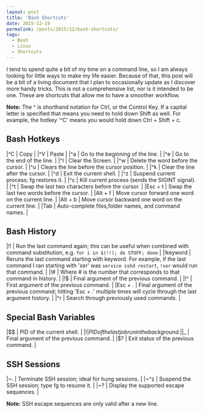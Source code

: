 ```yaml
---
layout: post
title: 'Bash Shortcuts'
date: 2015-12-19
permalink: /posts/2015/12/bash-shortcuts/
tags:
  - Bash
  - Linux
  - Shortcuts
---
```


I tend to spend quite a bit of my time on a command line, so I am always looking for little ways to make my life easier. Because of that, this post will be a bit of a living document that I plan to occasionally update as I discover more handy tricks. This is not a comprehensive list, nor is it intended to be one. These are shortcuts that allow me to have a smoother workflow.

**Note:** The ^ is shorthand notation for Ctrl, or the Control Key. If a capital letter is specified that means you need to hold down Shift as well. For example, the hotkey '^C' means you would hold down Ctrl + Shift + c.

Bash Hotkeys
---

|^C	 | Copy |
|^V	 | Paste |
|^a	 | Go to the beginning of the line. |
|^e	 | Go to the end of the line. |
|^l	 | Clear the Screen. |
|^w	 | Delete the word before the cursor. |
|^u	 | Clears the line before the cursor position. |
|^k	 | Clear the line after the cursor. |
|^d	 | Exit the current shell. |
|^z	 | Suspend current process; fg restores it. |
|^c	 | Kill current process (sends the SIGINT signal). |
|^t	 | Swap the last two characters before the cursor. |
|Esc + t | Swap the last two words before the cursor. |
|Alt + f | Move cursor forward one word on the current line. |
|Alt + b | Move cursor backward one word on the current line. |
|Tab	 | Auto-complete files,folder names, and command names. |

Bash History
---

|!!       | Run the last command again; this can be useful when combined with command substitution, e.g. `for i in $(!!); do STUFF; done` |
|!keyword | Reruns the last command starting with keyword. For example, if the last command I ran starting with 'ser' was `service sshd restart`, `!ser` would run that command. |
|!#       | Where # is the number that corresponds to that command in history. |
|!$       | Final argument of the previous command. |
|!^       | First argument of the previous command. |
|Esc + .  | Final argument of the previous command; hitting 'Esc + .' multiple times will cycle through the last argument history. |
|^r       | Search through previously used commands. |

Special Bash Variables
---

|$$ | PID of the current shell. |
|$! | PID of the last job run in the background. |
|$_ | Final argument of the previous command. |
|$? | Exit status of the previous command. |

SSH Sessions
---

|~.  | Terminate SSH session; ideal for hung sessions. |
|~^z | Suspend the SSH session; type fg to resume it. |
|~?  | Display the supported escape sequences. |

**Note:** SSH escape sequences are only valid after a new line.
